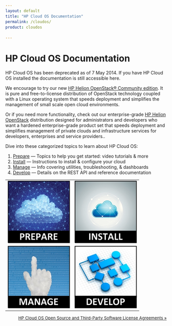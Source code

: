 ```yaml
---
layout: default
title: "HP Cloud OS Documentation"
permalink: /cloudos/
product: cloudos

---
```

<!--PUBLISHED-->

# HP Cloud OS Documentation 

HP Cloud OS has been deprecated as of 7 May 2014. If you have HP Cloud OS installed the documentation is still accessible here. 

We encourage to try our new <a href="https://helion.hpwsportal.com/#/Product/%7B%22productId%22%3A%221000%22%7D/Show">HP Helion OpenStack&#174; Community edition</a>. It is  pure and free-to-license distribution of OpenStack technology coupled with a Linux operating system that speeds deployment and simplifies the management of small scale open cloud environments. 

Or if you need more functionality, check out our enterprise-grade <a href="https://helion.hpwsportal.com/#/Product/%7B%22productId%22%3A%221247%22%7D/Show">HP Helion OpenStack</a> distribution designed for administrators and developers who want a hardened enterprise-grade product set that speeds deployment and simplifies management of private clouds and infrastructure services for developers, enterprises and service providers..

Dive into these categorized topics to learn about HP Cloud OS:

1. <a href="/cloudos/prepare/">Prepare</a> &#8212; Topics to help you get started: video tutorials &amp; more
2. <a href="/cloudos/install/">Install</a> &#8212; Instructions to install &amp; configure your cloud
3. <a href="/cloudos/manage/">Manage</a>   &#8212; Info covering utilities, troubleshooting, &amp; dashboards
4. <a href="/cloudos/develop/">Develop</a> &#8212; Details on the REST API and reference documentation

<table>
<tr>
<td style="text-align: center; vertical-align: middle;"><a href="/cloudos/prepare/" title="Topics to help you learn about HP Cloud OS,including FAQs and Video Tutorials"><img src="media/cloudos-prepare.jpg" border="0"/></a></td>
<td style="text-align: center; vertical-align: middle;"><a href="/cloudos/install/" title="Instructions to install &amp; configure your cloud, using automated or advanced options"><img src="media/cloudos-install.jpg" border="0"/></a></td>
</tr>
<tr>
<td style="text-align: center; vertical-align: middle;"><a href="/cloudos/manage/" title="Information about the HP Cloud OS dashboards, troubleshooting, and utilities"></a><img src="media/cloudos-manage.jpg" border="0"/></td>
<td style="text-align: center; vertical-align: middle;"><a href="/cloudos/develop/" title="Details about the HP Cloud OS REST API and where to find installed reference documentation"></a><img src="media/cloudos-develop.jpg" border="0"/></td>
</tr>
</table>


<p style="font-size: small; text-align:right;"> <a href="/cloudos/os-3rd-party-license-agreements/">HP Cloud OS Open Source and Third-Party Software License Agreements &#187;</a> </p>

<!-- Note: Cloud OS blue = #1796D3 --> 


